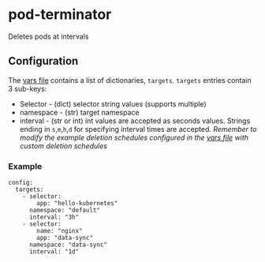 # pod-terminator

Deletes pods at intervals

## Configuration

The [vars file](https://github.com/tmegow/pod-terminator/blob/master/k8s/vars/main.yaml) contains a list of dictionaries, `targets`. `targets` entries contain 3 sub-keys:
* Selector - (dict) selector string values (supports multiple)
* namespace - (str) target namespace
* interval - (str or int) int values are accepted as seconds values. Strings ending in `s`,`m`,`h`,`d` for specifying interval times are accepted.
_Remember to modify the example deletion schedules configured in the [vars file](https://github.com/tmegow/pod-terminator/blob/master/k8s/vars/main.yaml) with custom deletion schedules_

### Example
```
config:
  targets:
    - selector:
        app: "hello-kubernetes"
      namespace: "default"
      interval: "3h"
    - selector:
        name: "nginx"
        app: "data-sync"
      namespace: "data-sync"
      interval: "1d"
```
